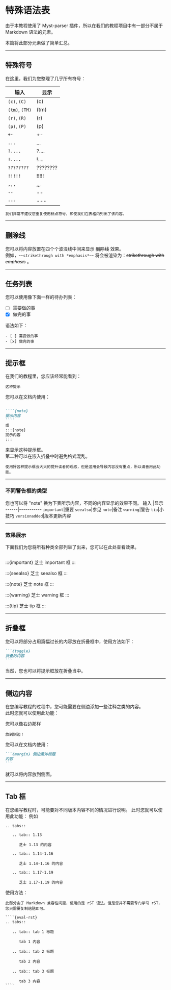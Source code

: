 # 特殊语法表

由于本教程使用了 Myst-parser 插件，所以在我们的教程项目中有一部分不属于 Markdown 语法的元素。

本篇将此部分元素做了简单汇总。


***
## 特殊符号
在这里，我们为您整理了几乎所有符号：

输入  | 显示
----- | ----------
``(c)``, ``(C)`` | (c)
``(tm)``, ``(TM)`` | (tm)
``(r)``, ``(R)`` | (r)
``(p)``, ``(P)`` | (p)
``+-`` | +-
``...`` | ...
``?....`` | ?....
``!....`` | !....
``????????`` | ????????
``!!!!!`` | !!!!!
``,,,`` | ,,,
``--`` | --
``---`` | ---

````{note}
我们非常不建议您重复使用标点符号，即使我们在表格内列出了该内容。
````
***
## 删除线

您可以将内容放置在四个个波浪线中间来显示 ~~删除线~~ 效果。<br>
例如，`~~strikethrough with *emphasis*~~` 将会被渲染为：~~strikethrough with *emphasis*~~ 。

***
## 任务列表
您可以使用像下面一样的待办列表：
- [ ] 需要做的事
- [x] 做完的事

语法如下：
~~~
- [ ] 需要做的事
- [x] 做完的事
~~~

***

## 提示框
在我们的教程里，您应该经常能看到：
````{note}
这种提示
````

您可以在文档内使用：

~~~Markdown

````{note}
提示内容
````
或
:::{note}
提示内容
:::

~~~

来显示这种提示框。<br>
第二种可以在嵌入折叠中时避免格式混乱。

````{tip}
使用好各种提示框会大大的提升读者的观感，但是滥用会导致内容没有重点，所以请善用此功能。
````

***

### 不同警告框的类型

您也可以将 "note" 换为下表所示内容，不同的内容显示的效果不同。
输入  |显示
------|-----------
``important``|重要
``seealso``|参见
``note``|备注
``warning``|警告
``tip``|小技巧
``versionadded``|版本更新内容


***

### 效果展示
下面我们为您将所有种类全部列举了出来，您可以在此处查看效果。<br>

```{versionadded} versionadded
```

:::{important}
芝士 important 框
:::

:::{seealso}
芝士 seealso 框
:::

:::{note}
芝士 note 框
:::

:::{warning}
芝士 warning 框
:::

:::{tip}
芝士 tip 框
:::


***

## 折叠框

您可以将部分占用篇幅过长的内容放在折叠框中，使用方法如下：
~~~markdown
```{toggle}
折叠的内容
```
~~~

当然，您也可以将提示框放在折叠当中。

***

## 侧边内容
在您编写教程的过程中，您可能需要在侧边添加一些注释之类的内容。<br>
此时您就可以使用此功能：


您可以像右边那样
```{margin} 将内容
放到侧边！
```
您可以在文档内使用：
~~~markdown
```{margin} 侧边黑体标题
内容
```
~~~
就可以将内容放到侧面。

***

## Tab 框

在您编写教程时，可能要对不同版本内容不同的情况进行说明。
此时您就可以使用此功能：
例如

````{eval-rst}
.. tabs::

   .. tab:: 1.13

      芝士 1.13 的内容

   .. tab:: 1.14-1.16

      芝士 1.14-1.16 的内容

   .. tab:: 1.17-1.19

      芝士 1.17-1.19 的内容
````

使用方法：
````{tip}
此部分由于 Markdown 兼容性问题，使用的是 rST 语法，但是您并不需要专门学习 rST，您只需要复制粘贴即可。
````

~~~
````{eval-rst}
.. tabs::

   .. tab:: tab 1 标题

      tab 1 内容

   .. tab:: tab 2 标题

      tab 2 内容

   .. tab:: tab 3 标题

      tab 3 内容
````
~~~
